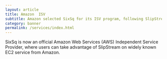 ```yaml
---
layout: article
title: Amazon  ISV
subtitle: Amazon selected SixSq for its ISV program, following SlipStream deployment on AWS
category: banner
permalink: /services/index.html
---
```


SixSq is now an official Amazon Web Services (AWS) Independent Service Provider, where users can take advantage of SlipStream on widely known EC2 service from Amazon.  
